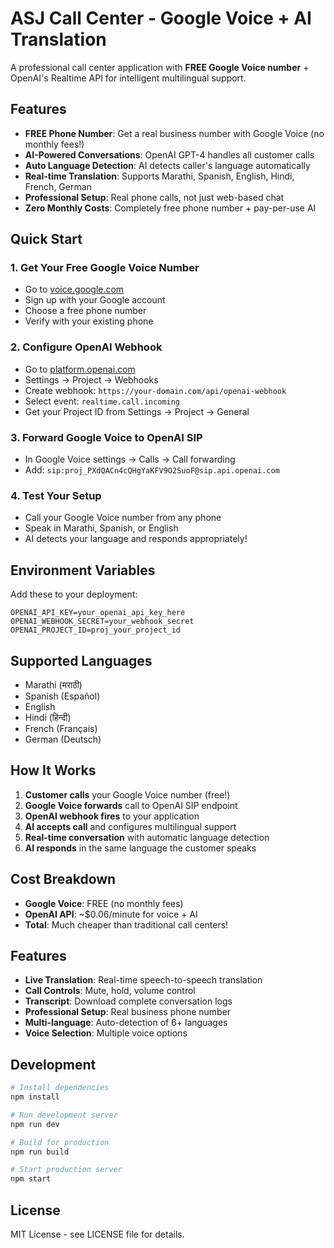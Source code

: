# ASJ Call Center - Google Voice + AI Translation

A professional call center application with **FREE Google Voice number** + OpenAI's Realtime API for intelligent multilingual support.

## Features

- **FREE Phone Number**: Get a real business number with Google Voice (no monthly fees!)
- **AI-Powered Conversations**: OpenAI GPT-4 handles all customer calls
- **Auto Language Detection**: AI detects caller's language automatically
- **Real-time Translation**: Supports Marathi, Spanish, English, Hindi, French, German
- **Professional Setup**: Real phone calls, not just web-based chat
- **Zero Monthly Costs**: Completely free phone number + pay-per-use AI

## Quick Start

### 1. Get Your Free Google Voice Number
- Go to [voice.google.com](https://voice.google.com)
- Sign up with your Google account
- Choose a free phone number
- Verify with your existing phone

### 2. Configure OpenAI Webhook
- Go to [platform.openai.com](https://platform.openai.com)
- Settings → Project → Webhooks
- Create webhook: `https://your-domain.com/api/openai-webhook`
- Select event: `realtime.call.incoming`
- Get your Project ID from Settings → Project → General

### 3. Forward Google Voice to OpenAI SIP
- In Google Voice settings → Calls → Call forwarding
- Add: `sip:proj_PXdQACn4cQHgYaKFV9O2SuoF@sip.api.openai.com`

### 4. Test Your Setup
- Call your Google Voice number from any phone
- Speak in Marathi, Spanish, or English
- AI detects your language and responds appropriately!

## Environment Variables

Add these to your deployment:

```
OPENAI_API_KEY=your_openai_api_key_here
OPENAI_WEBHOOK_SECRET=your_webhook_secret
OPENAI_PROJECT_ID=proj_your_project_id
```

## Supported Languages

- Marathi (मराठी)
- Spanish (Español)
- English
- Hindi (हिन्दी)
- French (Français)
- German (Deutsch)

## How It Works

1. **Customer calls** your Google Voice number (free!)
2. **Google Voice forwards** call to OpenAI SIP endpoint
3. **OpenAI webhook fires** to your application
4. **AI accepts call** and configures multilingual support
5. **Real-time conversation** with automatic language detection
6. **AI responds** in the same language the customer speaks

## Cost Breakdown

- **Google Voice**: FREE (no monthly fees)
- **OpenAI API**: ~$0.06/minute for voice + AI
- **Total**: Much cheaper than traditional call centers!

## Features

- **Live Translation**: Real-time speech-to-speech translation
- **Call Controls**: Mute, hold, volume control
- **Transcript**: Download complete conversation logs
- **Professional Setup**: Real business phone number
- **Multi-language**: Auto-detection of 6+ languages
- **Voice Selection**: Multiple voice options

## Development

```bash
# Install dependencies
npm install

# Run development server
npm run dev

# Build for production
npm run build

# Start production server
npm start
```

## License

MIT License - see LICENSE file for details.